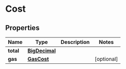 
# Cost

## Properties
Name | Type | Description | Notes
------------ | ------------- | ------------- | -------------
**total** | [**BigDecimal**](BigDecimal.md) |  | 
**gas** | [**GasCost**](GasCost.md) |  |  [optional]



